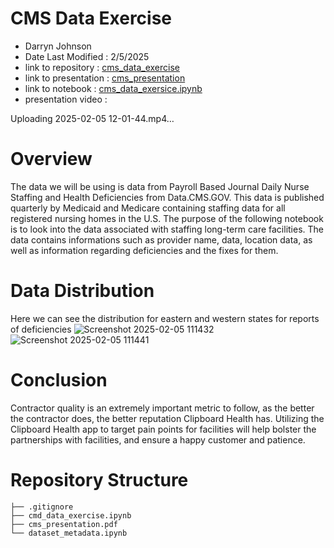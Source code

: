 # CMS Data Exercise

- Darryn Johnson
- Date Last Modified : 2/5/2025
- link to repository : [cms_data_exercise](https://github.com/Djohnson1313/cms_data_exercise)
- link to presentation : [cms_presentation](https://github.com/Djohnson1313/cms_data_exercise/blob/main/cms_presentation.pdf)
- link to notebook : [cms_data_exersice.ipynb](https://github.com/Djohnson1313/cms_data_exercise/blob/main/cms_data_exercise.ipynb)
- presentation video : 

Uploading 2025-02-05 12-01-44.mp4…



# Overview 

The data we will be using is data from Payroll Based Journal Daily Nurse Staffing and Health Deficiencies from Data.CMS.GOV. 
This data is published quarterly by Medicaid and Medicare containing staffing data for all registered nursing homes in the U.S.
The purpose of the following notebook is to look into the data associated with staffing long-term care facilities. 
The data contains informations such as provider name, data, location data, as well as information regarding deficiencies and the fixes for them.

# Data Distribution
Here we can see the distribution for eastern and western states for reports of deficiencies
![Screenshot 2025-02-05 111432](https://github.com/user-attachments/assets/3bd9b5c7-f4b8-4566-947a-5d2a6a898b0b)
![Screenshot 2025-02-05 111441](https://github.com/user-attachments/assets/ddf2dda2-abac-443e-bbca-3d5d70815ec8)

# Conclusion

Contractor quality is an extremely important metric to follow, as the better the contractor does, the better reputation Clipboard Health has.
Utilizing the Clipboard Health app to target pain points for facilities will help bolster the partnerships with facilities, and ensure a happy customer and patience.

# Repository Structure
```
├── .gitignore
├── cmd_data_exercise.ipynb
├── cms_presentation.pdf
└── dataset_metadata.ipynb
```

